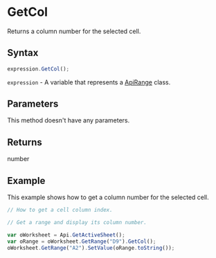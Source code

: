 # GetCol

Returns a column number for the selected cell.

## Syntax

```javascript
expression.GetCol();
```

`expression` - A variable that represents a [ApiRange](../ApiRange.md) class.

## Parameters

This method doesn't have any parameters.

## Returns

number

## Example

This example shows how to get a column number for the selected cell.

```javascript editor-xlsx
// How to get a cell column index.

// Get a range and display its column number.

var oWorksheet = Api.GetActiveSheet();
var oRange = oWorksheet.GetRange("D9").GetCol();
oWorksheet.GetRange("A2").SetValue(oRange.toString());
```
